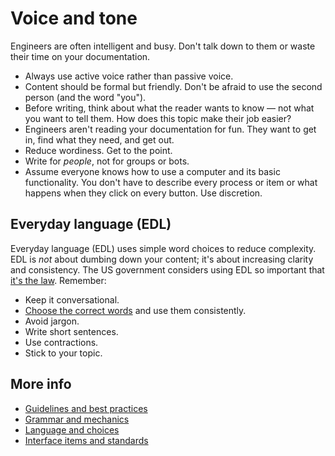 # Voice and tone

Engineers are often intelligent and busy. Don't talk down to them or waste their time on your documentation.

- Always use active voice rather than passive voice.
- Content should be formal but friendly. Don't be afraid to use the second person (and the word "you").
- Before writing, think about what the reader wants to know — not what you want to tell them. How does this topic make their job easier?
- Engineers aren't reading your documentation for fun. They want to get in, find what they need, and get out.
- Reduce wordiness. Get to the point.
- Write for *people*, not for groups or bots.
- Assume everyone knows how to use a computer and its basic functionality. You don't have to describe every process or item or what happens when they click on every button. Use discretion.

## Everyday language (EDL)

Everyday language (EDL) uses simple word choices to reduce complexity. EDL is *not* about dumbing down your content; it's about increasing clarity and consistency. The US government considers using EDL so important that [it's the law](https://plainlanguage.gov/law). Remember:

- Keep it conversational.
- [Choose the correct words](language-choices.md) and use them consistently.
- Avoid jargon.
- Write short sentences.
- Use contractions.
- Stick to your topic.

## More info

- [Guidelines and best practices](best-practices.md)
- [Grammar and mechanics](grammar-mechanics.md)
- [Language and choices](language-choices.md)
- [Interface items and standards](interface-items-standards.md)
